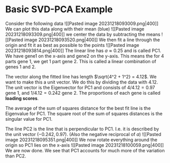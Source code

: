 # Basic SVD-PCA Example
Consider the following data
![[Pasted image 20231218093009.png|400]]
We can plot this data along with their mean (blue)
![[Pasted image 20231218093309.png|400]]
we center the data by subtracting the means
![[Pasted image 20231218093520.png|400]]
We then fit a line through the origin and fit it as best as possible to the points
![[Pasted image 20231218093814.png|400]]
The linear line has $a \approx 0.25$ and is called PC1. We have gene1 on the x-axis and gene2 on the y-axis. This means the for 4 parts gene 1, we get 1 part gene 2. This is called a linear combination of genes 1 and 2. 

The vector along the fitted line has length $\sqrt{4^2 + 1^2} = 4.12$. We want to make this a unit vector. We do this by dividing the data with 4.12. The unit vector is the Eigenvector for PC1 and consists of $4/4.12 = 0.97$ gene 1, and $1/4.12 = 0.242$ gene 2. The proportions of each gene is called **loading scores**.

The average of the sum of squares distance for the best fit line is the Eigenvalue for PC1. The square root of the sum of squares distances is the singular value for PC1.

The line PC2 is the line that is perpendicular to PC1. I.e. it is described by the unit vector $(-0.242, 0.97)$. (Also the negative reciprocal of $a$)
![[Pasted image 20231218095351.png|400]]
We now rotate everything around the origin so PC1 lies on the x-axis
![[Pasted image 20231218100059.png|400]]
We are now done. We see that PC1 accounts for much more of the variation than PC2. 




